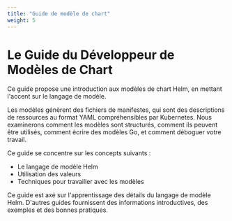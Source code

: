```yaml
---
title: "Guide de modèle de chart"
weight: 5
---
```


# Le Guide du Développeur de Modèles de Chart

Ce guide propose une introduction aux modèles de chart Helm, en mettant l'accent sur le langage de modèle.

Les modèles génèrent des fichiers de manifestes, qui sont des descriptions de ressources au format YAML compréhensibles par Kubernetes. Nous examinerons comment les modèles sont structurés, comment ils peuvent être utilisés, comment écrire des modèles Go, et comment déboguer votre travail.

Ce guide se concentre sur les concepts suivants :

- Le langage de modèle Helm  
- Utilisation des valeurs  
- Techniques pour travailler avec les modèles

Ce guide est axé sur l'apprentissage des détails du langage de modèle Helm. D'autres guides fournissent des informations introductives, des exemples et des bonnes pratiques.
